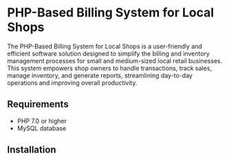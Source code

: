 # PHP-Based Billing System for Local Shops

The PHP-Based Billing System for Local Shops is a user-friendly and efficient software solution designed to simplify the billing and inventory management processes for small and medium-sized local retail businesses. This system empowers shop owners to handle transactions, track sales, manage inventory, and generate reports, streamlining day-to-day operations and improving overall productivity.

## Requirements

- PHP 7.0 or higher
- MySQL database

## Installation
